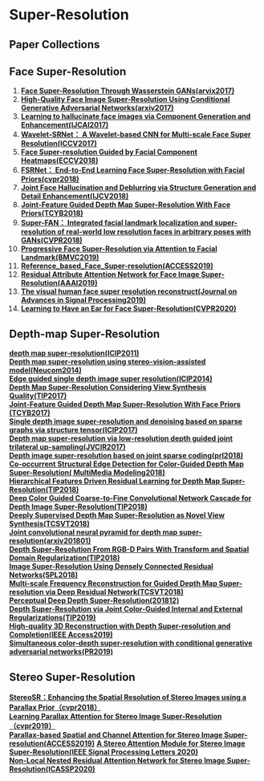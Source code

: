 # Super-Resolution
## Paper Collections  
## Face Super-Resolution  
1. **[Face Super-Resolution Through Wasserstein GANs(arvix2017)](https://arxiv.org/pdf/1705.02438.pdf)**  
2. **[High-Quality Face Image Super-Resolution Using Conditional Generative Adversarial Networks(arxiv2017)](https://arxiv.org/abs/1707.00737)**  
3. **[Learning to hallucinate face images via Component Generation and Enhancement(IJCAI2017)](https://www.ijcai.org/Proceedings/2017/633)**  
4. **[Wavelet-SRNet： A Wavelet-based CNN for Multi-scale Face Super Resolution(ICCV2017)](content_ICCV_2017/papers/Huang_Wavelet-SRNet_A_Wavelet-Based_ICCV_2017_paper.pdf)**  
5. **[Face Super-resolution Guided by Facial Component Heatmaps(ECCV2018)](https://openaccess.thecvf.com/content_ECCV_2018/papers/Xin_Yu_Face_Super-resolution_Guided_ECCV_2018_paper.pdf)**  
6. **[FSRNet： End-to-End Learning Face Super-Resolution with Facial Priors(cvpr2018)](https://openaccess.thecvf.com/content_cvpr_2018/papers/Chen_FSRNet_End-to-End_Learning_CVPR_2018_paper.pdf)**  
7. **[Joint Face Hallucination and Deblurring via Structure Generation and Detail Enhancement(IJCV2018)](https://www.researchgate.net/publication/329181486_Joint_Face_Hallucination_and_Deblurring_via_Structure_Generation_and_Detail_Enhancement)**  
8. **[Joint-Feature Guided Depth Map Super-Resolution With Face Priors(TCYB2018)](http://www.icst.pku.edu.cn/struct/Projects/JFSR.html)**  
9. **[Super-FAN： Integrated facial landmark localization and super-resolution of real-world low resolution faces in arbitrary poses with GANs(CVPR2018)](https://openaccess.thecvf.com/content_cvpr_2018/papers/Bulat_Super-FAN_Integrated_Facial_CVPR_2018_paper.pdf)**  
10. **[Progressive Face Super-Resolution via Attention to Facial Landmark(BMVC2019)](https://www.researchgate.net/publication/335337504_Progressive_Face_Super-Resolution_via_Attention_to_Facial_Landmark)**  
11. **[Reference_based_Face_Super-resolution(ACCESS2019)](https://www.researchgate.net/publication/335076105_Reference_based_Face_Super-resolution)**  
12. **[Residual Attribute Attention Network for Face Image Super-Resolution(AAAI2019)](https://aaai.org/ojs/index.php/AAAI/article/view/4937)**  
13. **[The visual human face super resolution reconstruct(Journal on Advances in Signal Processing2019)](https://asp-eurasipjournals.springeropen.com/articles/10.1186/s13634-019-0626-4)**  
14. **[Learning to Have an Ear for Face Super-Resolution(CVPR2020)](https://openaccess.thecvf.com/content_CVPR_2020/papers/Meishvili_Learning_to_Have_an_Ear_for_Face_Super-Resolution_CVPR_2020_paper.pdf)**  

## Depth-map Super-Resolution  
**[depth map super-resolution(ICIP2011)](https://projet.liris.cnrs.fr/imagine/pub/proceedings/ICIP-2011/papers/1569407599.pdf)**  
**[Depth map super-resolution using stereo-vision-assisted model(Neucom2014)](https://www.sciencedirect.com/science/article/abs/pii/S0925231214011138)**  
**[Edge guided single depth image super resolution(ICIP2014)](https://ieeexplore.ieee.org/document/7025766/)**  
**[Depth Map Super-Resolution Considering View Synthesis Quality(TIP2017)](https://ieeexplore.ieee.org/document/7828010/)**  
**[Joint-Feature Guided Depth Map Super-Resolution With Face Priors (TCYB2017)](https://ieeexplore.ieee.org/document/7795253)**  
**[Single depth image super-resolution and denoising based on sparse graphs via structure tensor(ICIP2017)](https://ieeexplore.ieee.org/document/8297046)**  
**[Depth map super-resolution via low-resolution depth guided joint trilateral up-sampling(JVCIR2017)](https://www.sciencedirect.com/science/article/pii/S1047320317300998)**  
**[Depth image super-resolution based on joint sparse coding(prl2018)](https://ieeexplore.ieee.org/document/6298390)**  
**[Co-occurrent Structural Edge Detection for Color-Guided Depth Map Super-Resolution( MultiMedia Modeling2018)](https://link.springer.com/chapter/10.1007%2F978-3-319-73603-7_8)**  
**[Hierarchical Features Driven Residual Learning for Depth Map Super-Resolution(TIP2018)](https://ieeexplore.ieee.org/document/8579111)**  
**[Deep Color Guided Coarse-to-Fine Convolutional Network Cascade for Depth Image Super-Resolution(TIP2018)](https://ieeexplore.ieee.org/document/8485321)**  
**[Deeply Supervised Depth Map Super-Resolution as Novel View Synthesis(TCSVT2018)](https://ieeexplore.ieee.org/document/8443445)**  
**[Joint convolutional neural pyramid for depth map super-resolution(arxiv201801)](https://arxiv.org/abs/1801.00968)**  
**[Depth Super-Resolution From RGB-D Pairs With Transform and Spatial Domain Regularization(TIP2018)](https://ieeexplore.ieee.org/document/8291613/)**  
**[Image Super-Resolution Using Densely Connected Residual Networks(SPL2018)](https://link.springer.com/article/10.1007/s10489-018-1234-y)**  
**[Multi-scale Frequency Reconstruction for Guided Depth Map Super-resolution via Deep Residual Network(TCSVT2018)](https://ieeexplore.ieee.org/abstract/document/8598786)**  
**[Perceptual Deep Depth Super-Resolution(201812)](https://ieeexplore.ieee.org/document/9009004/)**  
**[Depth Super-Resolution via Joint Color-Guided Internal and External Regularizations(TIP2019)](https://ieeexplore.ieee.org/document/8491336/)**  
**[High-quality 3D Reconstruction with Depth Super-resolution and Completion(IEEE Access2019)](https://ieeexplore.ieee.org/abstract/document/8628990)**  
**[Simultaneous color-depth super-resolution with conditional generative adversarial networks(PR2019)](https://www.sciencedirect.com/science/article/abs/pii/S0031320318304175)**  
## Stereo Super-Resolution  
**[StereoSR：Enhancing the Spatial Resolution of Stereo Images using a Parallax Prior（cvpr2018）](https://openaccess.thecvf.com/content_cvpr_2018/CameraReady/0493.pdf)**  
**[Learning Parallax Attention for Stereo Image Super-Resolution（cvpr2019）](https://openaccess.thecvf.com/content_CVPR_2019/papers/Wang_Learning_Parallax_Attention_for_Stereo_Image_Super-Resolution_CVPR_2019_paper.pdf)**  
**[Parallax-based Spatial and Channel Attention for Stereo Image Super-resolution(ACCESS2019)]()**
**[A Stereo Attention Module for Stereo Image Super-Resolution(IEEE Signal Processing Letters 2020)](https://ieeexplore.ieee.org/document/8998204)**  
**[Non-Local Nested Residual Attention Network for Stereo Image Super-Resolution(ICASSP2020)](https://ieeexplore.ieee.org/document/9054687)**  
